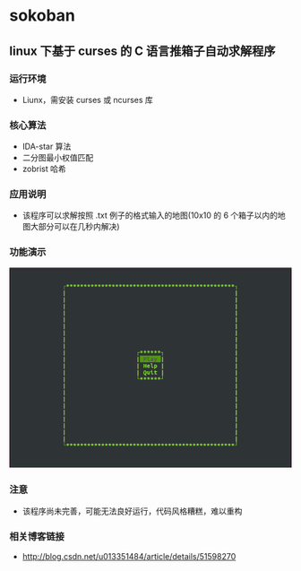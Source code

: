 sokoban
=====================

linux 下基于 curses 的 C 语言推箱子自动求解程序
----------------------------------------------

### 运行环境
* Liunx，需安装 curses 或 ncurses 库

### 核心算法
* IDA-star 算法
* 二分图最小权值匹配
* zobrist 哈希

### 应用说明
* 该程序可以求解按照 .txt 例子的格式输入的地图(10x10 的 6 个箱子以内的地图大部分可以在几秒内解决)

### 功能演示
![image](https://github.com/QYPan/dynamic_gif/blob/master/sokoban/sokoban.gif)

### 注意
* 该程序尚未完善，可能无法良好运行，代码风格糟糕，难以重构

### 相关博客链接
* http://blog.csdn.net/u013351484/article/details/51598270
